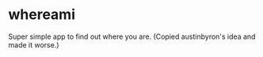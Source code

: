 # whereami

Super simple app to find out where you are. (Copied austinbyron's idea and made it worse.)
